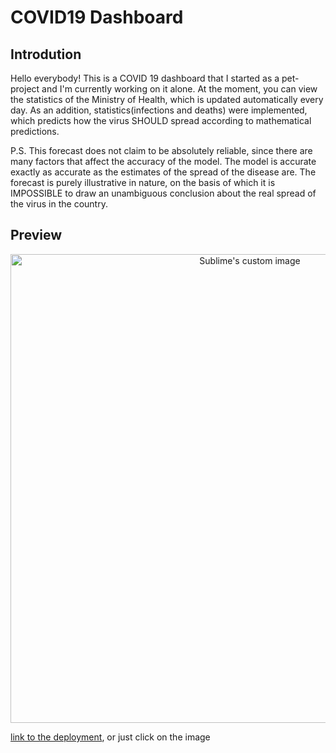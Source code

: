 # COVID19 Dashboard

## Introdution 
Hello everybody! This is a COVID 19 dashboard that I started as a pet-project and I'm currently working on it alone.
At the moment, you can view the statistics of the Ministry of Health, which is updated automatically every day. As an addition, statistics(infections and deaths) were implemented, which predicts how the virus SHOULD spread according to mathematical predictions.

P.S. This forecast does not claim to be absolutely reliable, since there are many factors that affect the accuracy of the model. The model is accurate exactly as accurate as the estimates of the spread of the disease are. The forecast is purely illustrative in nature, on the basis of which it is IMPOSSIBLE to draw an unambiguous conclusion about the real spread of the virus in the country.


## Preview

<p align="center">
  <a href="https://github.com/svitbka/covid19" target="_blank">
    <img src="https://media.giphy.com/media/RtKYpDPMmUQaeFAAIe/giphy.gif?cid=790b7611af6fb931ca68215bef800556a16b383efcbaf723&rid=giphy.gif&ct=g" alt="Sublime's custom image" width="750px"/>
  </a>
</p>

<a href="https://github.com/svitbka/covid19" target="_blank">link to the deployment</a>, or just click on the image
